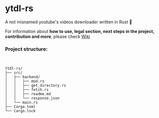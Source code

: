 # ytdl-rs
A not misnamed youtube's videos downloader written in Rust 🦀

For information about **how to use, legal section, next steps in the project, contribution and more**, please check [Wiki](https://github.com/alejandro0619/ytdl-rs/wiki)
</br>
### Project structure:
</br>

```
Ytdl-rs/
├── src/
│   ├── backend/
│   │   ├── mod.rs
│   │   ├── get_directory.rs
│   │   ├── fetch.rs
│   │   ├── readme.md
│   │   └── response.json
│   └── main.rs
├── Cargo.toml
└── Cargo.lock
```
